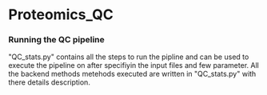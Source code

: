 # Proteomics_QC
### Running the QC pipeline
"QC_stats.py" contains all the steps to run the pipline and can be used to execute the pipeline on after specifiyin the input files and few parameter. 
All the backend methods metehods executed are written in "QC_stats.py" with there details description.  
